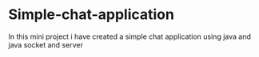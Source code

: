 # Simple-chat-application
In this mini project i have created a simple chat application using java and java socket and server
